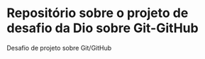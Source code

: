 # Repositório sobre o projeto de desafio da Dio sobre Git-GitHub
Desafio de projeto sobre Git/GitHub
